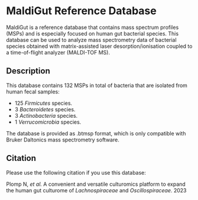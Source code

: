 # **MaldiGut Reference Database**
MaldiGut is a reference database that contains mass spectrum profiles (MSPs) and is especially focused on human gut bacterial species. This database can be used to analyze mass spectrometry data of bacterial species obtained with matrix-assisted laser desorption/ionisation coupled to a time-of-flight analyzer (MALDI-TOF MS).

## Description
This database contains 132 MSPs in total of bacteria that are isolated from human fecal samples:
+ 125 _Firmicutes_ species.
+ 3 _Bacteroidetes_ species.
+ 3 _Actinobacteria_ species.
+ 1 _Verrucomicrobia_ species.

The database is provided as .btmsp format, which is only compatible with Bruker Daltonics mass spectrometry software.

## Citation
Please use the following citation if you use this database:

Plomp N, _et al._ A convenient and versatile culturomics platform to expand the human gut culturome of _Lachnospiraceae_ and _Oscillospiraceae_. 2023
